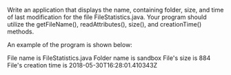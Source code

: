Write an application that displays the name, containing folder, size, and time of last modification for the file FileStatistics.java. Your program should utilize the getFileName(), readAttributes(), size(), and creationTime() methods.

An example of the program is shown below:

File name is FileStatistics.java
Folder name is sandbox
File's size is 884
File's creation time is 2018-05-30T16:28:01.410343Z
